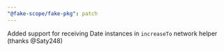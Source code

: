 ```yaml
---
"@fake-scope/fake-pkg": patch
---
```


Added support for receiving Date instances in `increaseTo` network helper (thanks @Saty248)
